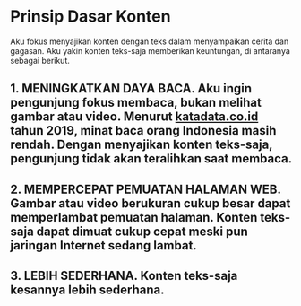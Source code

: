 # Prinsip Dasar Konten

Aku fokus menyajikan konten dengan teks dalam menyampaikan cerita dan gagasan. Aku yakin konten teks-saja memberikan keuntungan, di antaranya sebagai berikut.

## **1. MENINGKATKAN DAYA BACA.** Aku ingin pengunjung fokus membaca, bukan melihat gambar atau video. Menurut [katadata.co.id](databoks.katadata.co.id/datapublish/2020/02/27/tingkat-literasi-indonesia-masih-rendah) tahun 2019, minat baca orang Indonesia masih rendah. Dengan menyajikan konten teks-saja, pengunjung tidak akan teralihkan saat membaca.

## **2. MEMPERCEPAT PEMUATAN HALAMAN WEB.** Gambar atau video berukuran cukup besar dapat memperlambat pemuatan halaman. Konten teks-saja dapat dimuat cukup cepat meski pun jaringan Internet sedang lambat.

## **3. LEBIH SEDERHANA.** Konten teks-saja kesannya lebih sederhana.
